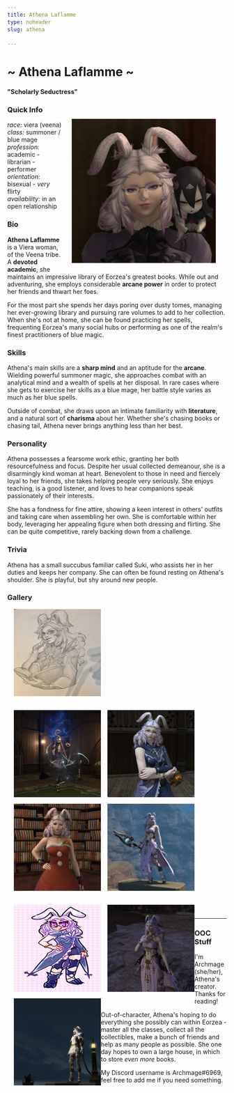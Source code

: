 ```yaml
---
title: Athena Laflamme
type: noheader
slug: athena

---
```

# \~ Athena Laflamme \~

#### "Scholarly Seductress"

<img style="float: right; margin: 35px 25px 20px 20px;" src="/uploads/athena headshot.png"  />

### Quick Info

_race:_ viera (veena)  
_class:_ summoner / blue mage  
_profession:_ academic - librarian - performer  
_orientation:_ bisexual - _very_ flirty  
_availability:_ in an open relationship

### Bio

**Athena Laflamme** is a Viera woman, of the Veena tribe. A **devoted academic**, she maintains an impressive library of Eorzea's greatest books. While out and adventuring, she employs considerable **arcane power** in order to protect her friends and thwart her foes.

For the most part she spends her days poring over dusty tomes, managing her ever-growing library and pursuing rare volumes to add to her collection. When she's not at home, she can be found practicing her spells, frequenting Eorzea's many social hubs or performing as one of the realm's finest practitioners of blue magic.

### Skills

Athena's main skills are a **sharp mind** and an aptitude for the **arcane**. Wielding powerful summoner magic, she approaches combat with an analytical mind and a wealth of spells at her disposal. In rare cases where she gets to exercise her skills as a blue mage, her battle style varies as much as her blue spells.

Outside of combat, she draws upon an intimate familiarity with **literature**, and a natural sort of **charisma** about her. Whether she's chasing books or chasing tail, Athena never brings anything less than her best.

### Personality

Athena possesses a fearsome work ethic, granting her both resourcefulness and focus. Despite her usual collected demeanour, she is a disarmingly kind woman at heart. Benevolent to those in need and fiercely loyal to her friends, she takes helping people very seriously. She enjoys teaching, is a good listener, and loves to hear companions speak passionately of their interests.

She has a fondness for fine attire, showing a keen interest in others' outfits and taking care when assembling her own. She is comfortable within her body, leveraging her appealing figure when both dressing and flirting. She can be quite competitive, rarely backing down from a challenge.

### Trivia

Athena has a small succubus familiar called Suki, who assists her in her duties and keeps her company. She can often be found resting on Athena's shoulder. She is playful, but shy around new people.

### Gallery

<a href="/uploads/athena_bust_sketch.jpg"><img style="margin: 0px 0px 15px 15px;" src="/uploads/athena_bust_sketch.jpg" width="200" height="200" /></a>

<a href="/uploads/Casting Athena.png"><img style="float: left; margin: 0px 0px 15px 15px;" src="/uploads/Casting Athena.png" width="200" height="200" /></a>

<a href="/uploads/BLU Athena.png"><img style="float: left; margin: 0px 0px 15px 15px;" src="/uploads/BLU Athena.png" width="200" height="200" /></a>

<a href="/uploads/Starlight Athena.png"><img style="float: left; margin: 0px 0px 15px 15px;" src="/uploads/Starlight Athena.png" width="200" height="200" /></a>

<br/>

<a href="/uploads/Thav Bustier Athena.png"><img style="margin: 0px 0px 15px 15px;" src="/uploads/Thav Bustier Athena.png" width="200" height="200" /></a>

<a href="/uploads/Fluffielox Athena.png"><img style="float: left; margin: 0px 0px 15px 15px;" src="/uploads/Fluffielox Athena.png" width="200" height="200" /></a>

<a href="/uploads/Heartfelt Athena.png"><img style="float: left; margin: 0px 0px 15px 15px;" src="/uploads/Heartfelt Athena.png" width="200" height="200" /></a>

<a href="/uploads/Stargazing Athena.png"><img style="float: left; margin: 0px 0px 15px 15px;" src="/uploads/Stargazing Athena.png" width="200" height="200" /></a>

<br/>

***

### OOC Stuff

I'm Archmage (she/her), Athena's creator. Thanks for reading!

Out-of-character, Athena's hoping to do everything she possibly can within Eorzea - master all the classes, collect all the collectibles, make a bunch of friends and help as many people as possible. She one day hopes to own a large house, in which to store _even more_ books.

My Discord username is Archmage#6969, feel free to add me if you need something.